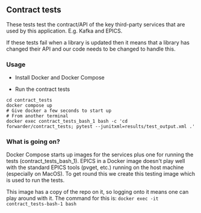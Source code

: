 ## Contract tests

These tests test the contract/API of the key third-party services that are used by this application. E.g. Kafka and EPICS.

If these tests fail when a library is updated then it means that a library has changed their API and our code needs to be 
changed to handle this.

### Usage

* Install Docker and Docker Compose

* Run the contract tests
```commandline
cd contract_tests
docker compose up
# Give docker a few seconds to start up
# From another terminal
docker exec contract_tests_bash_1 bash -c 'cd forwarder/contract_tests; pytest --junitxml=results/test_output.xml .'
```

### What is going on?

Docker Compose starts up images for the services plus one for running the tests (contract_tests_bash_1). EPICS in a Docker 
image doesn't play well with the standard EPICS tools (pvget, etc.) running on the host machine (especially on MacOS).
To get round this we create this testing image which is used to run the tests.

This image has a copy of the repo on it, so logging onto it means one can play around with it. The command for this is:
`docker exec -it contract_tests-bash-1 bash `